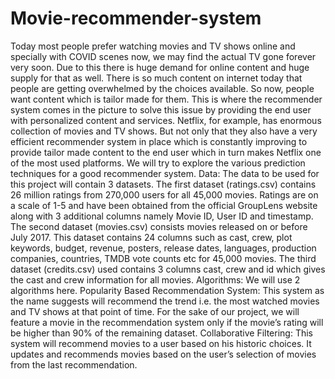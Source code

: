 # Movie-recommender-system
Today most people prefer watching movies and TV shows online and specially with COVID scenes now, we may find the actual TV gone forever very soon. Due to this there is huge demand for online content and huge supply for that as well. There is so much content on internet today that people are getting overwhelmed by the choices available. So now, people want content which is tailor made for them. This is where the recommender system comes in the picture to solve this issue by providing the end user with personalized content and services. Netflix, for example, has enormous collection of movies and TV shows. But not only that they also have a very efficient recommender system in place which is constantly improving to provide tailor made content to the end user which in turn makes Netflix one of the most used platforms. We will try to explore the various prediction techniques for a good recommender system.
Data:
The data to be used for this project will contain 3 datasets.
 The first dataset (ratings.csv) contains 26 million ratings from 270,000 users for all 45,000 movies. Ratings are on a scale of 1-5 and have been obtained from the official GroupLens website along with 3 additional columns namely Movie ID, User ID and timestamp. 
The second dataset (movies.csv) consists movies released on or before July 2017. This dataset contains 24 columns such as cast, crew, plot keywords, budget, revenue, posters, release dates, languages, production companies, countries, TMDB vote counts etc for 45,000 movies. 
The third dataset (credits.csv) used contains 3 columns cast, crew and id which gives the cast and crew information for all movies.
Algorithms:
We will use 2 algorithms here.
Popularity Based Recommendation System: This system as the name suggests will recommend the trend i.e. the most watched movies and TV shows at that point of time. For the sake of our project, we will feature a movie in the recommendation system only if the movie’s rating will be higher than 90% of the remaining dataset.
Collaborative Filtering: This system will recommend movies to a user based on his historic choices. It updates and recommends movies based on the user’s selection of movies from the last recommendation.
